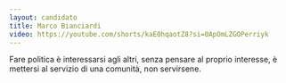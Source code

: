 ```yaml
---
layout: candidato
title: Marco Bianciardi
video: https://youtube.com/shorts/kaE0hqaotZ8?si=0ApOmLZGOPerriyk
---
```

Fare politica è interessarsi agli altri, senza pensare al proprio interesse, è mettersi al servizio di una comunità, non servirsene.